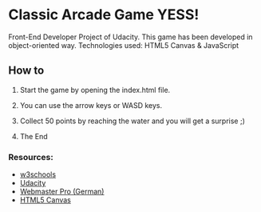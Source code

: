 Classic Arcade Game YESS!
===============================

Front-End Developer Project of Udacity.
This game has been developed in object-oriented way. Technologies used: HTML5 Canvas & JavaScript

## How to

1. Start the game by opening the index.html file.

2. You can use the arrow keys or WASD keys.

3. Collect 50 points by reaching the water and you will get a surprise ;)

4. The End

### Resources:

* [w3schools](www.w3schools.com)
* [Udacity](www.udacity.com)
* [Webmaster Pro (German)](http://www.webmasterpro.de)
* [HTML5 Canvas](http://www.html5canvastutorials.com)
